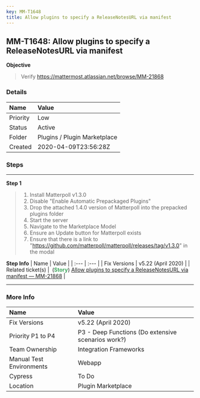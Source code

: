 ```yaml
---
key: MM-T1648
title: Allow plugins to specify a ReleaseNotesURL via manifest
---
```


## MM-T1648: Allow plugins to specify a ReleaseNotesURL via manifest

**Objective**

> <article>Verify&nbsp;<a href="https://mattermost.atlassian.net/browse/MM-21868">https://mattermost.atlassian.net/browse/MM-21868</a></article>

### Details

| Name     | Value                        |
| :------- | :--------------------------- |
| Priority | Low                          |
| Status   | Active                       |
| Folder   | Plugins / Plugin Marketplace |
| Created  | 2020-04-09T23:56:28Z         |

### Steps

<hr/>

**Step 1**

> <article><ol><li>Install Matterpoll v1.3.0</li><li>Disable "Enable Automatic Prepackaged Plugins"</li><li>Drop the attached 1.4.0 version of Matterpoll into the prepacked plugins folder</li><li>Start the server</li><li>Navigate to the Marketplace Model</li><li>Ensure an Update button for Matterpoll exists</li><li>Ensure that there is a link to "<a href="https://github.com/matterpoll/matterpoll/releases/tag/v1.3.0" title="Follow link">https://github.com/matterpoll/matterpoll/releases/tag/v1.3.0</a>" in the modal</li></ol></article>

**Step Info**
| Name | Value |
| :--- | :--- |
| Fix Versions | v5.22 (April 2020) |
| Related ticket(s) | &nbsp;(<strong><span style="color: rgb(65, 168, 95);">Story</span></strong>)&nbsp;<a href="https://mattermost.atlassian.net/browse/MM-21868">Allow plugins to specify a ReleaseNotesURL via manifest — MM-21868</a> |

<hr/>

### More Info

| Name                     | Value                                              |
| :----------------------- | :------------------------------------------------- |
| Fix Versions             | v5.22 (April 2020)                                 |
| Priority P1 to P4        | P3 - Deep Functions (Do extensive scenarios work?) |
| Team Ownership           | Integration Frameworks                             |
| Manual Test Environments | Webapp                                             |
| Cypress                  | To Do                                              |
| Location                 | Plugin Marketplace                                 |
